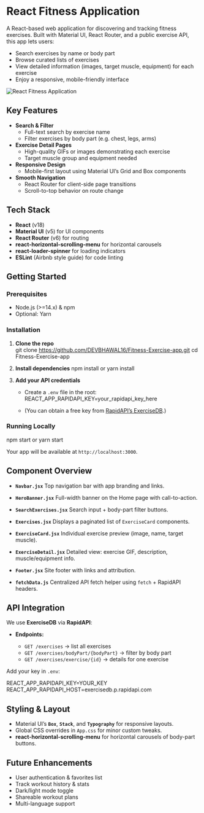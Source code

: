 # React Fitness Application
A React-based web application for discovering and tracking fitness exercises. Built with Material UI, React Router, and a public exercise API, this app lets users:

-  Search exercises by name or body part  
-  Browse curated lists of exercises  
-  View detailed information (images, target muscle, equipment) for each exercise  
-  Enjoy a responsive, mobile-friendly interface  


![React Fitness Application](https://i.ibb.co/Yt9spGc/image.png)


## Key Features

- **Search & Filter**  
  - Full-text search by exercise name  
  - Filter exercises by body part (e.g. chest, legs, arms)  
- **Exercise Detail Pages**  
  - High-quality GIFs or images demonstrating each exercise  
  - Target muscle group and equipment needed  
- **Responsive Design**  
  - Mobile-first layout using Material UI’s Grid and Box components  
- **Smooth Navigation**  
  - React Router for client-side page transitions  
  - Scroll-to-top behavior on route change 

## Tech Stack

- **React** (v18)  
- **Material UI** (v5) for UI components  
- **React Router** (v6) for routing  
- **react-horizontal-scrolling-menu** for horizontal carousels  
- **react-loader-spinner** for loading indicators  
- **ESLint** (Airbnb style guide) for code linting  


## Getting Started

### Prerequisites

- Node.js (>=14.x) & npm  
- Optional: Yarn  

### Installation

1. **Clone the repo**  
   git clone https://github.com/DEVBHAWAL16/Fitness-Exercise-app.git
   cd Fitness-Exercise-app

2. **Install dependencies**
   npm install
   or
   yarn install
   

3. **Add your API credentials**

   * Create a `.env` file in the root:
     REACT_APP_RAPIDAPI_KEY=your_rapidapi_key_here
   
   * (You can obtain a free key from [RapidAPI’s ExerciseDB](https://rapidapi.com/justin-WFnsXH_t6/api/exercisedb).)

### Running Locally
npm start
or
yarn start

Your app will be available at `http://localhost:3000`.


## Component Overview

* **`Navbar.jsx`**
  Top navigation bar with app branding and links.

* **`HeroBanner.jsx`**
  Full-width banner on the Home page with call-to-action.

* **`SearchExercises.jsx`**
  Search input + body-part filter buttons.

* **`Exercises.jsx`**
  Displays a paginated list of `ExerciseCard` components.

* **`ExerciseCard.jsx`**
  Individual exercise preview (image, name, target muscle).

* **`ExerciseDetail.jsx`**
  Detailed view: exercise GIF, description, muscle/equipment info.

* **`Footer.jsx`**
  Site footer with links and attribution.

* **`fetchData.js`**
  Centralized API fetch helper using `fetch` + RapidAPI headers.



## API Integration

We use **ExerciseDB** via **RapidAPI**:

* **Endpoints:**

  * `GET /exercises` → list all exercises
  * `GET /exercises/bodyPart/{bodyPart}` → filter by body part
  * `GET /exercises/exercise/{id}` → details for one exercise

Add your key in `.env`:

REACT_APP_RAPIDAPI_KEY=YOUR_KEY
REACT_APP_RAPIDAPI_HOST=exercisedb.p.rapidapi.com


## Styling & Layout

* Material UI’s **`Box`**, **`Stack`**, and **`Typography`** for responsive layouts.
* Global CSS overrides in `App.css` for minor custom tweaks.
* **react-horizontal-scrolling-menu** for horizontal carousels of body-part buttons.

## Future Enhancements

*  User authentication & favorites list
*  Track workout history & stats
*  Dark/light mode toggle
*  Shareable workout plans
*  Multi-language support
